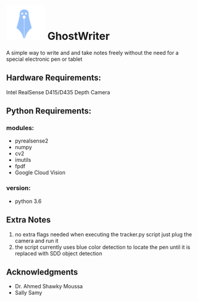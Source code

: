 # ![alt text](https://github.com/M-Mabrouk/GhostWriter/blob/master/Required%20Multimedia/GP_Logo.png) GhostWriter 

A simple way to write and and take notes freely without the need for a special electronic pen or tablet

## Hardware Requirements:  
Intel RealSense D415/D435 Depth Camera

## Python Requirements: 
### modules:
* pyrealsense2  
* numpy  
* cv2  
* imutils  
* fpdf
* Google Cloud Vision

### version:  
* python 3.6  

## Extra Notes  
1. no extra flags needed when executing the tracker.py script just plug the camera and run it
2. the script currently uses blue color detection to locate the pen until it is replaced with SDD object detection

## Acknowledgments
* Dr. Ahmed Shawky Moussa
* Sally Samy 
